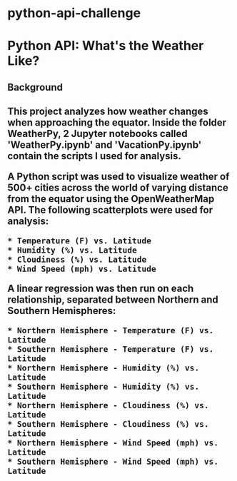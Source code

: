 # python-api-challenge

<h1>Python API: What's the Weather Like?</h1>

<h2>Background<h2>

This project analyzes how weather changes when approaching the equator. Inside the folder **WeatherPy**, 2 Jupyter notebooks called 'WeatherPy.ipynb' and 'VacationPy.ipynb' contain the scripts I used for analysis.
 
A Python script was used to visualize weather of 500+ cities across the world of varying distance from the equator using the OpenWeatherMap API. The following scatterplots were used for analysis:
 
    * Temperature (F) vs. Latitude
    * Humidity (%) vs. Latitude
    * Cloudiness (%) vs. Latitude
    * Wind Speed (mph) vs. Latitude
  
  A linear regression was then run on each relationship, separated between Northern and Southern Hemispheres:
  
    * Northern Hemisphere - Temperature (F) vs. Latitude
    * Southern Hemisphere - Temperature (F) vs. Latitude
    * Northern Hemisphere - Humidity (%) vs. Latitude
    * Southern Hemisphere - Humidity (%) vs. Latitude
    * Northern Hemisphere - Cloudiness (%) vs. Latitude
    * Southern Hemisphere - Cloudiness (%) vs. Latitude
    * Northern Hemisphere - Wind Speed (mph) vs. Latitude
    * Southern Hemisphere - Wind Speed (mph) vs. Latitude



      
